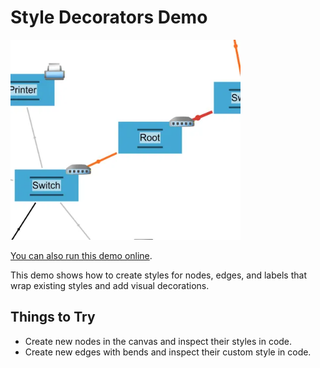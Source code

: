 <!--
 //////////////////////////////////////////////////////////////////////////////
 // @license
 // This file is part of yFiles for HTML.
 // Use is subject to license terms.
 //
 // Copyright (c) by yWorks GmbH, Vor dem Kreuzberg 28,
 // 72070 Tuebingen, Germany. All rights reserved.
 //
 //////////////////////////////////////////////////////////////////////////////
-->
# Style Decorators Demo

<img src="../../../doc/demo-thumbnails/style-decorators.webp" alt="demo-thumbnail" height="320"/>

[You can also run this demo online](https://www.yworks.com/demos/style/styledecorators/).

This demo shows how to create styles for nodes, edges, and labels that wrap existing styles and add visual decorations.

## Things to Try

- Create new nodes in the canvas and inspect their styles in code.
- Create new edges with bends and inspect their custom style in code.
